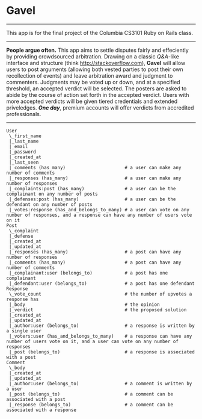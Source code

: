 Gavel
=====

---

This app is for the final project of the Columbia CS3101 Ruby on Rails class.

---

**People argue often.** This app aims to settle disputes fairly and effeciently by providing crowdsourced arbitration. Drawing on a classic _Q&A_-like interface and structure (think <http://stackoverflow.com>), **Gavel** will allow users to post arguments (allowing both vested parties to post their own recollection of events) and leave arbitration award and judgment to commenters. Judgments may be voted up or down, and at a specified threshold, an accepted verdict will be selected. The posters are asked to abide by the course of action set forth in the accepted verdict. Users with more accepted verdicts will be given tiered credentials and extended priveledges. ***One day***, premium accounts will offer verdicts from accredited professionals.

---
```
User
 \_first_name
 |_last_name
 |_email
 |_password
 |_created_at
 |_last_seen
 |_comments (has_many)                      # a user can make any number of comments
 |_responses (has_many)                     # a user can make any number of responses
 |_complaints:post (has_many)               # a user can be the complainant on any number of posts
 |_defenses:post (has_many)                 # a user can be the defendant on any number of posts
 |_votes:response (has_and_belongs_to_many) # a user can vote on any number of responses, and a response can have any number of users vote on it
Post
 \_complaint
 |_defense
 |_created_at
 |_updated_at
 |_responses (has_many)                     # a post can have any number of responses
 |_comments (has_many)                      # a post can have any number of comments
 |_complainant:user (belongs_to)            # a post has one complainant
 |_defendant:user (belongs_to)              # a post has one defendant
Response
 \_vote_count                               # the number of upvotes a response has
 |_body                                     # the opinion
 |_verdict                                  # the proposed solution
 |_created_at
 |_updated_at
 |_author:user (belongs_to)                 # a response is written by a single user
 |_voters:user (has_and_belongs_to_many)    # a response can have any number of users vote on it, and a user can vote on any number of responses
 |_post (belongs_to)                        # a response is associated with a post
Comment
 \_body
 |_created_at
 |_updated_at
 |_author:user (belongs_to)                 # a comment is written by a user
 |_post (belongs_to)                        # a comment can be associated with a post
 |_response (belongs_to)                    # a comment can be associated with a response
```
